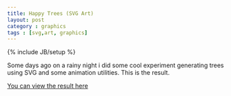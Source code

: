 ```yaml
---
title: Happy Trees (SVG Art)
layout: post
category : graphics
tags : [svg,art, graphics]
---
```

{% include JB/setup %}

Some days ago on a rainy night i did some cool experiment generating trees using SVG and some animation utilities. This is the result.

[You can view the result here](http://hugozap.com/demos/art/svg/happytrees.html)

